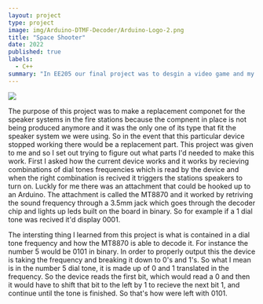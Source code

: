 ```yaml
---
layout: project
type: project
image: img/Arduino-DTMF-Decoder/Arduino-Logo-2.png
title: "Space Shooter"
date: 2022
published: true
labels:
  - C++
summary: "In EE205 our final project was to desgin a video game and my group remade Space Invaders."
---
```


<img class="img-fluid" src="..img/Arduino-DTMF-Decoder/Arduino-MT8870-Schematic.jpg">

  The purpose of this project was to make a replacement componet for the speaker systems in the fire stations because the compnent in place is not being produced anymore and it was the only one of its type that fit the speaker system we were using. So in the event that this particular device stopped working there would be a replacement part. This project was given to me and so I set out trying to figure out what parts I'd needed to make this work. First I asked how the current device works and it works by recieving combinations of dial tones frequencies which is read by the device and when the right combination is recived it triggers the stations speakers to turn on. Luckly for me there was an attachment that could be hooked up to an Arduino. The attachment is called the MT8870 and it worked by retriving the sound frequency through a 3.5mm jack which goes through the decoder chip and lights up leds built on the board in binary. So for example if a 1 dial tone was recived it'd display 0001.

  The intersting thing I learned from this project is what is contained in a dial tone frequency and how the MT8870 is able to decode it. For instance the number 5 would be 0101 in binary. In order to properly output this the device is taking the frequency and breaking it down to 0's and 1's. So what I mean is in the number 5 dial tone, it is made up of 0 and 1 translated in the frequency. So the device reads the first bit, which would read a 0 and then it would have to shift that bit to the left by 1 to recieve the next bit 1, and continue until the tone is finished. So that's how were left with 0101.
